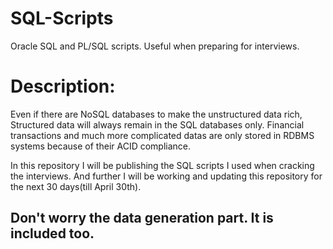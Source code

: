 # SQL-Scripts
Oracle SQL and PL/SQL scripts. Useful when preparing for interviews.

# Description:
Even if there are NoSQL databases to make the unstructured data rich, Structured data will always remain in the SQL databases only. Financial transactions and much more complicated datas are only stored in RDBMS systems because of their ACID compliance.

In this repository I will be publishing the SQL scripts I used when cracking the interviews. And further I will be working and updating this repository for the next 30 days(till April 30th).

## Don't worry the data generation part. It is included too.
